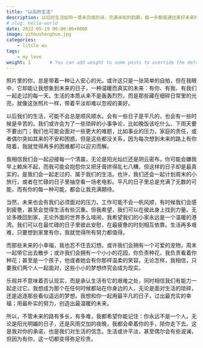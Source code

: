 ```yaml
---
title: "以后的生活"
description: 以后的生活如同一首未完成的诗，充满未知的韵脚，每一步都是通往美好未来的勇敢书写。
# slug: hello-world
date: 2022-05-19 00:00:00+0000
image: yihoushenghuo.jpg
categories:
    - little wu
tags:
    - my love
weight: 1       # You can add weight to some posts to override the default sorting (date descending)
---
```


照片里的你，总是带着一种让人安心的光。或许这只是一张简单的自拍，但在我眼中，它却能让我想象到未来的日子，一种温暖而真实的未来：有你、有我、有我们一起走过的每一天。生活的本质从来不是轰轰烈烈，而是那些藏在细碎日常里的光亮，就像这张照片一样，带着平淡却难以忽视的美好。

以后我们的生活，可能不会总是顺风顺水。会有一些日子是平凡的，也会有一些时候是辛苦的。我们或许会为了一些琐碎的小事争论，比如晚饭该吃什么、下雨天要不要出门；我们也可能会面对一些更大的难题，比如事业的压力，家庭的责任，或者偶尔突如其来的不安和困惑。但是这些都没关系，因为每次想到未来的路上有你陪着，我就觉得再多的困难都可以迎刃而解。

我相信我们会一起迎接每一个清晨，无论是阳光灿烂还是阴云密布。你可能会嫌我早上赖床不起，而我可能会抱怨你又把牙膏挤得乱七八糟，但这样的日子却是最真实的，是我们会一起走过的、属于我们的生活。也许，我们还会一起计划周末的小旅行，或者在忙碌的日子里抽空看一场老电影。平凡的日子里总是充满了无数的可能，而有你的每一种可能，都会让我充满期待。

当然，未来也会有我们必须面对的压力。工作可能不会一帆风顺，有时候我们会感到疲惫，甚至会觉得生活有些沉重。但我希望，我们可以在彼此身上找到力量。无论多晚回到家，无论外面的世界多么喧闹，我希望我们的小家永远是一个温暖的港湾。我们可以在最忙碌的日子里彼此安慰，在最疲惫的时刻相互依靠。生活再多艰难，只要想到家里有你，我就觉得所有努力都值得。

而那些未来的小幸福，我也忍不住去幻想。或许我们会拥有一个可爱的宠物，周末一起带它出去散步；或许我们会拥有一个小小的花园，你负责种花，我负责看着你种花；甚至是一个孩子，他或者她会有你那样温柔的笑容。无论怎样，我相信，只要我们两个人一起面对，这些小小的梦想终究会成为现实。

乐观并不意味着否认现实，而是承认生活有它的艰难之处，同时相信我们有能力一起走过它。我想成为那个在任何时候都站在你身边的人，无论是面对生活的琐碎，还是追逐那些看似遥远的梦想。我想和你一起用最平凡的日子，过出最充实的幸福；用最朴实的努力，创造出最温暖的未来。

所以，不管未来的路有多长，有多难，我都希望你能记住：你永远不是一个人。无论是阳光明媚的日子，还是风雨交加的夜晚，我都会牵着你的手，陪你走下去。这是我对你的承诺，也是我们对生活的信念。生活或许平淡，甚至偶尔会有些波澜，但因为有你，这一切都变得弥足珍贵。